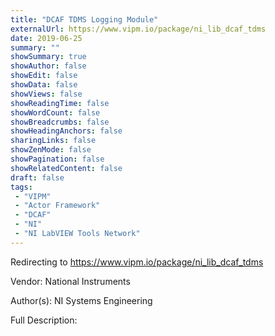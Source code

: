 ```yaml
---
title: "DCAF TDMS Logging Module"
externalUrl: https://www.vipm.io/package/ni_lib_dcaf_tdms
date: 2019-06-25
summary: ""
showSummary: true
showAuthor: false
showEdit: false
showData: false
showViews: false
showReadingTime: false
showWordCount: false
showBreadcrumbs: false
showHeadingAnchors: false
sharingLinks: false
showZenMode: false
showPagination: false
showRelatedContent: false
draft: false
tags:
 - "VIPM"
 - "Actor Framework"
 - "DCAF"
 - "NI"
 - "NI LabVIEW Tools Network"
---
```


Redirecting to https://www.vipm.io/package/ni_lib_dcaf_tdms

Vendor: National Instruments

Author(s): NI Systems Engineering
 
Full Description:
